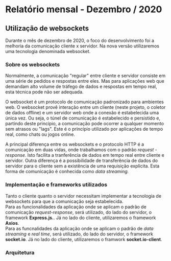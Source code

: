 # Relatório mensal - Dezembro / 2020

## Utilização de websockets

Durante o mês de dezembro de 2020, o foco do desenvolvimento foi a melhoria da comunicação cliente x servidor. Na nova versão utilizaremos uma tecnologia denominada websocket.

### Sobre os websockets

Normalmente, a comunicação "regular" entre cliente e servidor consiste em uma série de pedidos e respostas entre eles. Mas para aplicações web que demandam alto volume de tráfego de dados e respostas em tempo real, esta técnica pode não ser adequada.

O websocket é um protocolo de comunicação padronizado para ambientes web. O websocket provê interação entre um cliente (neste projeto, o coletor de dados offline) e um servidor web onde a conexão é estabelecida uma única vez. Ou seja, o túnel de comunicação é estabelecido e persistido e, partindo deste princípio, a comunicação pode ocorrer a qualquer momento sem atrasos ou "lags". Este é o princípio utilizado por aplicações de tempo real, como chats ou jogos online.

A principal diferença entre os websockets e o protocolo HTTP é a comunicação em duas vidas, onde trabalhamos com o padrão *request - response.* Isto facilita a tranferência de dados em tempo real entre cliente e servidor. Outra diferença é a possibilidade de transferência de dados do servidor para o cliente sem a existência de uma requisição explícita. Esta forma de comunicação é conhecida como *data streaming.*

### Implementação e frameworks utilizados

Tanto o cliente quanto o servidor necessitam implementar a tecnologia de websockets para que a comunicação seja estabelecida.\
Para as funcionalidades da aplicação onde se aplicam o padrão de comunicação *request-response*, será utilizado, do lado do servidor, o framework **Express.js.**. Já no lado do cliente, utilizaremos o framework **Axios**.\
Para as funcnalidades da aplicação onde se aplicam o padrão de *data streaming* e *real time*, será utilizado, do lado do servidor, o framework **socket.io**. Já no lado do cliente, utilizaremos o framwork **socket.io-client**.

### Arquitetura



